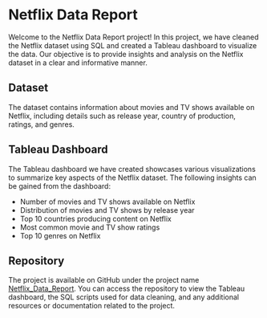 # Netflix Data Report

Welcome to the Netflix Data Report project! In this project, we have cleaned the Netflix dataset using SQL and created a Tableau dashboard to visualize the data. Our objective is to provide insights and analysis on the Netflix dataset in a clear and informative manner.

## Dataset

The dataset contains information about movies and TV shows available on Netflix, including details such as release year, country of production, ratings, and genres.

## Tableau Dashboard

The Tableau dashboard we have created showcases various visualizations to summarize key aspects of the Netflix dataset. The following insights can be gained from the dashboard:

- Number of movies and TV shows available on Netflix
- Distribution of movies and TV shows by release year
- Top 10 countries producing content on Netflix
- Most common movie and TV show ratings
- Top 10 genres on Netflix


## Repository

The project is available on GitHub under the project name [Netflix_Data_Report](https://github.com/Pranay62/Netflix_Data_Report). You can access the repository to view the Tableau dashboard, the SQL scripts used for data cleaning, and any additional resources or documentation related to the project.

